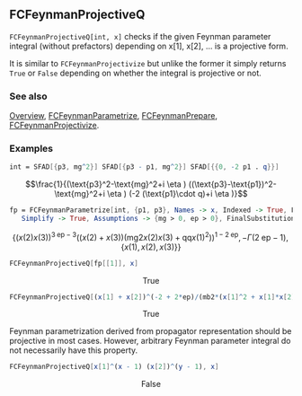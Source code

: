 ## FCFeynmanProjectiveQ

`FCFeynmanProjectiveQ[int, x]` checks if the given Feynman parameter integral (without prefactors) depending on x[1], x[2], ...  is a projective form.

It is similar to `FCFeynmanProjectivize` but unlike the former it simply returns `True` or `False` depending
on whether the integral is projective or not.

### See also

[Overview](Extra/FeynCalc.md), [FCFeynmanParametrize](FCFeynmanParametrize.md), [FCFeynmanPrepare](FCFeynmanPrepare.md), [FCFeynmanProjectivize](FCFeynmanProjectivize.md).

### Examples

```mathematica
int = SFAD[{p3, mg^2}] SFAD[{p3 - p1, mg^2}] SFAD[{{0, -2 p1 . q}}]
```

$$\frac{1}{(\text{p3}^2-\text{mg}^2+i \eta ) ((\text{p3}-\text{p1})^2-\text{mg}^2+i \eta ) (-2 (\text{p1}\cdot q)+i \eta )}$$

```mathematica
fp = FCFeynmanParametrize[int, {p1, p3}, Names -> x, Indexed -> True, FCReplaceD -> {D -> 4 - 2 ep}, 
   Simplify -> True, Assumptions -> {mg > 0, ep > 0}, FinalSubstitutions -> {SPD[q] -> qq, mg^2 -> mg2}]
```

$$\left\{(x(2) x(3))^{3 \;\text{ep}-3} \left((x(2)+x(3)) \left(\text{mg2} x(2) x(3)+\text{qq} x(1)^2\right)\right)^{1-2 \;\text{ep}},-\Gamma (2 \;\text{ep}-1),\{x(1),x(2),x(3)\}\right\}$$

```mathematica
FCFeynmanProjectiveQ[fp[[1]], x]
```

$$\text{True}$$

```mathematica
FCFeynmanProjectiveQ[(x[1] + x[2])^(-2 + 2*ep)/(mb2*(x[1]^2 + x[1]*x[2] + x[2]^2))^ep, x]
```

$$\text{True}$$

Feynman parametrization derived from propagator representation should be projective in most cases.
However, arbitrary Feynman parameter integral do not necessarily have this property.

```mathematica
FCFeynmanProjectiveQ[x[1]^(x - 1) (x[2])^(y - 1), x]
```

$$\text{False}$$